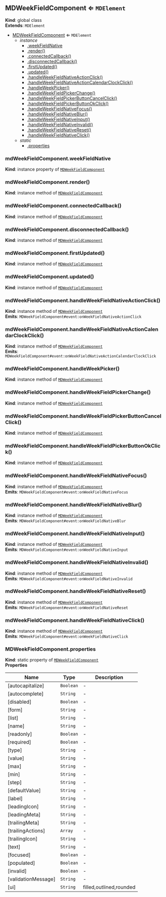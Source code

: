 <a name="MDWeekFieldComponent"></a>

## MDWeekFieldComponent ⇐ <code>MDElement</code>
**Kind**: global class  
**Extends**: <code>MDElement</code>  

* [MDWeekFieldComponent](#MDWeekFieldComponent) ⇐ <code>MDElement</code>
    * _instance_
        * [.weekFieldNative](#MDWeekFieldComponent+weekFieldNative)
        * [.render()](#MDWeekFieldComponent+render)
        * [.connectedCallback()](#MDWeekFieldComponent+connectedCallback)
        * [.disconnectedCallback()](#MDWeekFieldComponent+disconnectedCallback)
        * [.firstUpdated()](#MDWeekFieldComponent+firstUpdated)
        * [.updated()](#MDWeekFieldComponent+updated)
        * [.handleWeekFieldNativeActionClick()](#MDWeekFieldComponent+handleWeekFieldNativeActionClick)
        * [.handleWeekFieldNativeActionCalendarClockClick()](#MDWeekFieldComponent+handleWeekFieldNativeActionCalendarClockClick)
        * [.handleWeekPicker()](#MDWeekFieldComponent+handleWeekPicker)
        * [.handleWeekFieldPickerChange()](#MDWeekFieldComponent+handleWeekFieldPickerChange)
        * [.handleWeekFieldPickerButtonCancelClick()](#MDWeekFieldComponent+handleWeekFieldPickerButtonCancelClick)
        * [.handleWeekFieldPickerButtonOkClick()](#MDWeekFieldComponent+handleWeekFieldPickerButtonOkClick)
        * [.handleWeekFieldNativeFocus()](#MDWeekFieldComponent+handleWeekFieldNativeFocus)
        * [.handleWeekFieldNativeBlur()](#MDWeekFieldComponent+handleWeekFieldNativeBlur)
        * [.handleWeekFieldNativeInput()](#MDWeekFieldComponent+handleWeekFieldNativeInput)
        * [.handleWeekFieldNativeInvalid()](#MDWeekFieldComponent+handleWeekFieldNativeInvalid)
        * [.handleWeekFieldNativeReset()](#MDWeekFieldComponent+handleWeekFieldNativeReset)
        * [.handleWeekFieldNativeClick()](#MDWeekFieldComponent+handleWeekFieldNativeClick)
    * _static_
        * [.properties](#MDWeekFieldComponent.properties)

<a name="MDWeekFieldComponent+weekFieldNative"></a>

### mdWeekFieldComponent.weekFieldNative
**Kind**: instance property of [<code>MDWeekFieldComponent</code>](#MDWeekFieldComponent)  
<a name="MDWeekFieldComponent+render"></a>

### mdWeekFieldComponent.render()
**Kind**: instance method of [<code>MDWeekFieldComponent</code>](#MDWeekFieldComponent)  
<a name="MDWeekFieldComponent+connectedCallback"></a>

### mdWeekFieldComponent.connectedCallback()
**Kind**: instance method of [<code>MDWeekFieldComponent</code>](#MDWeekFieldComponent)  
<a name="MDWeekFieldComponent+disconnectedCallback"></a>

### mdWeekFieldComponent.disconnectedCallback()
**Kind**: instance method of [<code>MDWeekFieldComponent</code>](#MDWeekFieldComponent)  
<a name="MDWeekFieldComponent+firstUpdated"></a>

### mdWeekFieldComponent.firstUpdated()
**Kind**: instance method of [<code>MDWeekFieldComponent</code>](#MDWeekFieldComponent)  
<a name="MDWeekFieldComponent+updated"></a>

### mdWeekFieldComponent.updated()
**Kind**: instance method of [<code>MDWeekFieldComponent</code>](#MDWeekFieldComponent)  
<a name="MDWeekFieldComponent+handleWeekFieldNativeActionClick"></a>

### mdWeekFieldComponent.handleWeekFieldNativeActionClick()
**Kind**: instance method of [<code>MDWeekFieldComponent</code>](#MDWeekFieldComponent)  
**Emits**: <code>MDWeekFieldComponent#event:onWeekFieldNativeActionClick</code>  
<a name="MDWeekFieldComponent+handleWeekFieldNativeActionCalendarClockClick"></a>

### mdWeekFieldComponent.handleWeekFieldNativeActionCalendarClockClick()
**Kind**: instance method of [<code>MDWeekFieldComponent</code>](#MDWeekFieldComponent)  
**Emits**: <code>MDWeekFieldComponent#event:onWeekFieldNativeActionCalendarClockClick</code>  
<a name="MDWeekFieldComponent+handleWeekPicker"></a>

### mdWeekFieldComponent.handleWeekPicker()
**Kind**: instance method of [<code>MDWeekFieldComponent</code>](#MDWeekFieldComponent)  
<a name="MDWeekFieldComponent+handleWeekFieldPickerChange"></a>

### mdWeekFieldComponent.handleWeekFieldPickerChange()
**Kind**: instance method of [<code>MDWeekFieldComponent</code>](#MDWeekFieldComponent)  
<a name="MDWeekFieldComponent+handleWeekFieldPickerButtonCancelClick"></a>

### mdWeekFieldComponent.handleWeekFieldPickerButtonCancelClick()
**Kind**: instance method of [<code>MDWeekFieldComponent</code>](#MDWeekFieldComponent)  
<a name="MDWeekFieldComponent+handleWeekFieldPickerButtonOkClick"></a>

### mdWeekFieldComponent.handleWeekFieldPickerButtonOkClick()
**Kind**: instance method of [<code>MDWeekFieldComponent</code>](#MDWeekFieldComponent)  
<a name="MDWeekFieldComponent+handleWeekFieldNativeFocus"></a>

### mdWeekFieldComponent.handleWeekFieldNativeFocus()
**Kind**: instance method of [<code>MDWeekFieldComponent</code>](#MDWeekFieldComponent)  
**Emits**: <code>MDWeekFieldComponent#event:onWeekFieldNativeFocus</code>  
<a name="MDWeekFieldComponent+handleWeekFieldNativeBlur"></a>

### mdWeekFieldComponent.handleWeekFieldNativeBlur()
**Kind**: instance method of [<code>MDWeekFieldComponent</code>](#MDWeekFieldComponent)  
**Emits**: <code>MDWeekFieldComponent#event:onWeekFieldNativeBlur</code>  
<a name="MDWeekFieldComponent+handleWeekFieldNativeInput"></a>

### mdWeekFieldComponent.handleWeekFieldNativeInput()
**Kind**: instance method of [<code>MDWeekFieldComponent</code>](#MDWeekFieldComponent)  
**Emits**: <code>MDWeekFieldComponent#event:onWeekFieldNativeInput</code>  
<a name="MDWeekFieldComponent+handleWeekFieldNativeInvalid"></a>

### mdWeekFieldComponent.handleWeekFieldNativeInvalid()
**Kind**: instance method of [<code>MDWeekFieldComponent</code>](#MDWeekFieldComponent)  
**Emits**: <code>MDWeekFieldComponent#event:onWeekFieldNativeInvalid</code>  
<a name="MDWeekFieldComponent+handleWeekFieldNativeReset"></a>

### mdWeekFieldComponent.handleWeekFieldNativeReset()
**Kind**: instance method of [<code>MDWeekFieldComponent</code>](#MDWeekFieldComponent)  
**Emits**: <code>MDWeekFieldComponent#event:onWeekFieldNativeReset</code>  
<a name="MDWeekFieldComponent+handleWeekFieldNativeClick"></a>

### mdWeekFieldComponent.handleWeekFieldNativeClick()
**Kind**: instance method of [<code>MDWeekFieldComponent</code>](#MDWeekFieldComponent)  
**Emits**: <code>MDWeekFieldComponent#event:onWeekFieldNativeClick</code>  
<a name="MDWeekFieldComponent.properties"></a>

### MDWeekFieldComponent.properties
**Kind**: static property of [<code>MDWeekFieldComponent</code>](#MDWeekFieldComponent)  
**Properties**

| Name | Type | Description |
| --- | --- | --- |
| [autocapitalize] | <code>Boolean</code> | - |
| [autocomplete] | <code>String</code> | - |
| [disabled] | <code>Boolean</code> | - |
| [form] | <code>String</code> | - |
| [list] | <code>String</code> | - |
| [name] | <code>String</code> | - |
| [readonly] | <code>Boolean</code> | - |
| [required] | <code>Boolean</code> | - |
| [type] | <code>String</code> | - |
| [value] | <code>String</code> | - |
| [max] | <code>String</code> | - |
| [min] | <code>String</code> | - |
| [step] | <code>String</code> | - |
| [defaultValue] | <code>String</code> | - |
| [label] | <code>String</code> | - |
| [leadingIcon] | <code>String</code> | - |
| [leadingMeta] | <code>String</code> | - |
| [trailingMeta] | <code>String</code> | - |
| [trailingActions] | <code>Array</code> | - |
| [trailingIcon] | <code>String</code> | - |
| [text] | <code>String</code> | - |
| [focused] | <code>Boolean</code> | - |
| [populated] | <code>Boolean</code> | - |
| [invalid] | <code>Boolean</code> | - |
| [validationMessage] | <code>String</code> | - |
| [ui] | <code>String</code> | filled,outlined,rounded |


